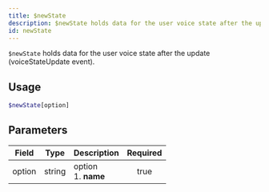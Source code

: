 ```yaml
---
title: $newState
description: $newState holds data for the user voice state after the update (voiceStateUpdate event).
id: newState
---
```


`$newState` holds data for the user voice state after the update (voiceStateUpdate event).

## Usage

```php
$newState[option]
```

## Parameters

| Field  | Type   | Description               | Required |
|--------|--------|---------------------------|:--------:|
| option | string | option <br /> 1. **name** |   true   |